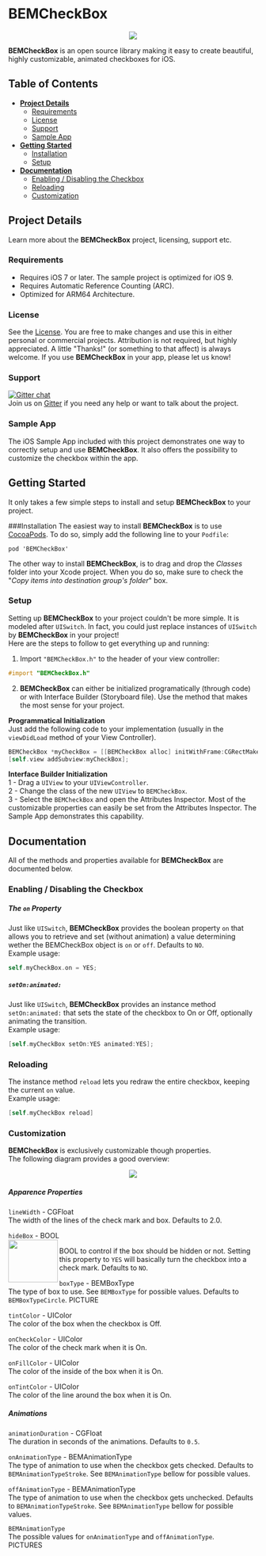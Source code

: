 # BEMCheckBox

<p align="center"><img src="http://s1.postimg.org/mcnwdl88v/BEMCheck_Box.jpg"/></p>	

**BEMCheckBox** is an open source library making it easy to create beautiful, highly customizable, animated checkboxes for iOS. 

## Table of Contents

* [**Project Details**](#project-details)  
  * [Requirements](#requirements)
  * [License](#license)
  * [Support](#support)
  * [Sample App](#sample-app)
* [**Getting Started**](#getting-started)
  * [Installation](#installation)
  * [Setup](#setup)
* [**Documentation**](#documentation)
  * [Enabling / Disabling the Checkbox](#enabling--disabling-the-checkbox) 
  * [Reloading](#reloading)
  * [Customization](#customization)

## Project Details
Learn more about the **BEMCheckBox** project, licensing, support etc.

### Requirements
 - Requires iOS 7 or later. The sample project is optimized for iOS 9.
 - Requires Automatic Reference Counting (ARC).
 - Optimized for ARM64 Architecture.

### License
See the [License](https://github.com/Boris-Em/BEMCheckBox/blob/master/LICENSE). You are free to make changes and use this in either personal or commercial projects. Attribution is not required, but highly appreciated. A little "Thanks!" (or something to that affect) is always welcome. If you use **BEMCheckBox** in your app, please let us know!

### Support
[![Gitter chat](https://badges.gitter.im/Boris-Em/BEMCheckBox.png)](https://gitter.im/Boris-Em/BEMCheckBox)  
Join us on [Gitter](https://gitter.im/Boris-Em/BEMCheckBox) if you need any help or want to talk about the project.

### Sample App
The iOS Sample App included with this project demonstrates one way to correctly setup and use **BEMCheckBox**. It also offers the possibility to customize the checkbox within the app.

## Getting Started
It only takes a few simple steps to install and setup **BEMCheckBox** to your project.

###Installation
The easiest way to install **BEMCheckBox** is to use <a href="http://cocoapods.org/" target="_blank">CocoaPods</a>. To do so, simply add the following line to your `Podfile`:
	<pre><code>pod 'BEMCheckBox'</code></pre>
	
The other way to install **BEMCheckBox**, is to drag and drop the *Classes* folder into your Xcode project. When you do so, make sure to check the "*Copy items into destination group's folder*" box.

### Setup
Setting up **BEMCheckBox** to your project couldn't be more simple. It is modeled after `UISwitch`. In fact, you could just replace instances of `UISwitch` by **BEMCheckBox** in your project!  
Here are the steps to follow to get everything up and running:

 1. Import `"BEMCheckBox.h"` to the header of your view controller:

 ```objective-c
 #import "BEMCheckBox.h"
 ```

 2. **BEMCheckBox** can either be initialized programatically (through code) or with Interface Builder (Storyboard file). Use the method that makes the most sense for your project.
 
 **Programmatical Initialization**  
 Just add the following code to your implementation (usually in the `viewDidLoad` method of your View Controller).

 ```objective-c
 BEMCheckBox *myCheckBox = [[BEMCheckBox alloc] initWithFrame:CGRectMake(0, 0, 50, 50)];
 [self.view addSubview:myCheckBox];
 ```
 
 **Interface Builder Initialization**  
 1 - Drag a `UIView` to your `UIViewController`.  
 2 - Change the class of the new `UIView` to `BEMCheckBox`.  
 3 - Select the `BEMCheckBox` and open the Attributes Inspector. Most of the customizable properties can easily be set from the Attributes Inspector. The Sample App demonstrates this capability.

## Documentation
All of the methods and properties available for **BEMCheckBox** are documented below.

### Enabling / Disabling the Checkbox
##### The `on` Property
Just like `UISwitch`, **BEMCheckBox** provides the boolean property `on` that allows you to retrieve and set (without animation) a value determining wether the BEMCheckBox object is `on` or `off`. Defaults to `NO`.  
Example usage:
```objective-c
self.myCheckBox.on = YES;
```
##### `setOn:animated:`
Just like `UISwitch`, **BEMCheckBox** provides an instance method `setOn:animated:` that sets the state of the checkbox to On or Off, optionally animating the transition.  
Example usage:
```objective-c
[self.myCheckBox setOn:YES animated:YES];
```

### Reloading
The instance method `reload` lets you redraw the entire checkbox, keeping the current `on` value.  
Example usage:  
```objective-c
[self.myCheckBox reload]
```

### Customization
**BEMCheckBox** is exclusively customizable though properties.  
The following diagram provides a good overview:  
<p align="center"><img src="http://s12.postimg.org/6bmtv86jx/BEMCheck_Box_Properties.jpg"/></p>


##### Apparence Properties
`lineWidth` - CGFloat  
The width of the lines of the check mark and box. Defaults to 2.0.  

`hideBox` - BOOL  
<img align="left" width="100" height="86" src="http://s30.postimg.org/w89156q0x/BEMCheck_Box_hide_box.jpg">

BOOL to control if the box should be hidden or not. Setting this property to `YES` will basically turn the checkbox into a check mark. Defaults to `NO`.

`boxType` - BEMBoxType   
The type of box to use. See `BEMBoxType` for possible values. Defaults to `BEMBoxTypeCircle`. 
PICTURE

`tintColor` - UIColor  
The color of the box when the checkbox is Off.

`onCheckColor` - UIColor  
The color of the check mark when it is On.

`onFillColor` - UIColor  
The color of the inside of the box when it is On.

`onTintColor` - UIColor  
The color of the line around the box when it is On.

##### Animations
`animationDuration` - CGFloat  
The duration in seconds of the animations. Defaults to `0.5`.

`onAnimationType` - BEMAnimationType  
The type of animation to use when the checkbox gets checked. Defaults to `BEMAnimationTypeStroke`. See `BEMAnimationType` bellow for possible values.

`offAnimationType` - BEMAnimationType  
The type of animation to use when the checkbox gets unchecked. Defaults to `BEMAnimationTypeStroke`. See `BEMAnimationType` bellow for possible values.

`BEMAnimationType`  
The possible values for `onAnimationType` and `offAnimationType`.  
PICTURES
